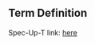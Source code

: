 ## Term Definition

Spec-Up-T link: <a href='https://weboftrust.github.io/WOT-terms/docs/glossary/dead-drop'>here</a>
